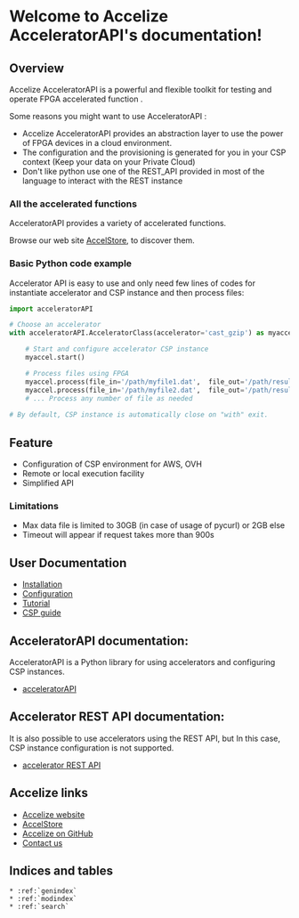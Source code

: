 # Welcome to Accelize AcceleratorAPI's documentation!

## Overview

Accelize AcceleratorAPI is a powerful and flexible toolkit for testing and operate FPGA accelerated function .

Some reasons you might want to use AcceleratorAPI :
+ Accelize AcceleratorAPI provides an abstraction layer to use the power of FPGA devices in a cloud environment. 
+ The configuration and the provisioning is generated for you in your CSP context (Keep your data on your Private Cloud)
+ Don't like python use one of the REST_API provided in most of the language to interact with the REST instance

### All the accelerated functions

AcceleratorAPI provides a variety of accelerated functions.

Browse our web site [AccelStore](https://accelstore.accelize.com), to discover them.

### Basic Python code example

Accelerator API is easy to use and only need few lines of codes for instantiate accelerator and CSP instance and then
 process files:

```python
import acceleratorAPI

# Choose an accelerator
with acceleratorAPI.AcceleratorClass(accelerator='cast_gzip') as myaccel:

    # Start and configure accelerator CSP instance
    myaccel.start()

    # Process files using FPGA
    myaccel.process(file_in='/path/myfile1.dat',  file_out='/path/result1.dat')
    myaccel.process(file_in='/path/myfile2.dat',  file_out='/path/result2.dat')
    # ... Process any number of file as needed
    
# By default, CSP instance is automatically close on "with" exit.
```

## Feature

+ Configuration of CSP environment for AWS, OVH 
+ Remote or local execution facility
+ Simplified API

### Limitations

+ Max data file is limited to 30GB (in case of usage of pycurl) or 2GB else
+ Timeout will appear if request takes more than 900s

## User Documentation

* [Installation](installation.md)
* [Configuration](configuration.md)
* [Tutorial](tutorial.md)
* [CSP guide](csp.md)

## AcceleratorAPI documentation:

AcceleratorAPI is a Python library for using accelerators and configuring CSP instances.

* [acceleratorAPI](api.rst)

## Accelerator REST API documentation:

It is also possible to use accelerators using the REST API, but In this case, CSP instance configuration
is not supported.

* [accelerator REST API](rest.rst)

## Accelize links

* [Accelize website](https://www.accelize.com)
* [AccelStore](https://accelstore.accelize.com)
* [Accelize on GitHub](https://github.com/Accelize)
* [Contact us](https://www.accelize.com/contact)

## Indices and tables

```eval_rst
* :ref:`genindex`
* :ref:`modindex`
* :ref:`search`
```
